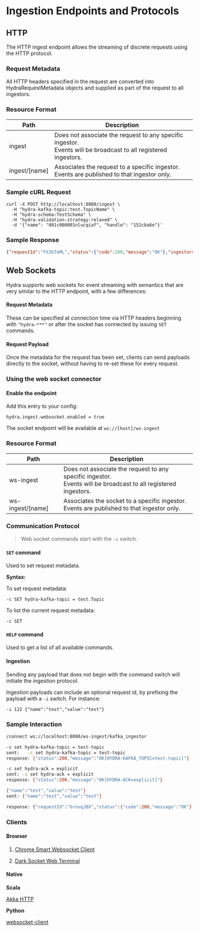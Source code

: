 # Ingestion Endpoints and Protocols

## HTTP 

The HTTP ingest endpoint allows the streaming of discrete requests using the HTTP protocol.

### Request Metadata
All HTTP headers specified in the request are converted into HydraRequestMetadata objects and supplied as part of the request to all ingestors.


### Resource Format
| Path                      | Description                                                                                                        |
|---------------------------|--------------------------------------------------------------------------------------------------------------------|
| ingest                 | Does not associate the request to any specific ingestor. <br> Events will be broadcast to all registered ingestors.     |
| ingest/[name] | Associates the request to a specific ingestor. <br> Events are published to that ingestor only. |


### Sample cURL Request
```
curl -X POST http://localhost:8080/ingest \
  -H "hydra-kafka-topic:test.TopicName" \
  -H "hydra-schema:TestSchema" \
  -H "hydra-validation-strategy:relaxed" \
  -d '{"name": "001c000001nlucqiaf", "handle": "152cba6e"}'
```

### Sample Response
```json
{"requestId":"FX3GTeML","status":{"code":200,"message":"OK"},"ingestors":{"kafka_ingestor":{"code":200,"message":"OK"}}}%
```

## Web Sockets

Hydra supports web sockets for event streaming with semantics that are very similar to the HTTP endpoint, with a few differences:

#### Request Metadata

These can be specified at connection time via HTTP headers beginning with `"hydra-***"` or after the socket has 
connected by issuing `SET` commands.

#### Request Payload
Once the metadata for the request has been set, clients can send payloads directly to the socket, without having to re-set these for every request. 

### Using the web socket connector

#### Enable the endpoint

Add this entry to your config:

```$xslt
hydra.ingest.websocket.enabled = true
```

The socket endpoint will be available at ```ws://[host]/ws-ingest```

### Resource Format

| Path                      | Description                                                                                                        |
|---------------------------|--------------------------------------------------------------------------------------------------------------------|
| ws-ingest                 | Does not associate the request to any specific ingestor. <br> Events will be broadcast to all registered ingestors.     |
| ws-ingest/[name] | Associates the socket to a specific ingestor. <br> Events are published to that ingestor only. |


### Communication Protocol

> Web socket commands start with the ```-c``` switch.

#### `SET` command
Used to set request metadata.

**Syntax:**

To set request metadata:

```
-c SET hydra-kafka-topic = test.Topic
```

To list the current request metadata:

```
-c SET 
```

#### `HELP` command
Used to get a list of all available commands.

#### Ingestion

Sending any payload that does not begin with the command switch will initiate the ingestion protocol.

Ingestion payloads can include an optional request id, by prefixing the payload with a ```-i``` switch. For instance:

```-i 122 {"name":"test","value":"test"}```

### Sample Interaction
```bash
/connect ws://localhost:8080/ws-ingest/kafka_ingestor

-c set hydra-kafka-topic = test-topic
sent:	-c set hydra-kafka-topic = test-topic
response: {"status":200,"message":"OK[HYDRA-KAFKA_TOPIC=test-topic]"}

-c set hydra-ack = explicit
sent: -c set hydra-ack = explicit
response: {"status":200,"message":"OK[HYDRA-ACK=explicit]"}

{"name":"test","value":"test"}
sent: {"name":"test","value":"test"}

response: {"requestId":"GrnuqJBX","status":{"code":200,"message":"OK"},"ingestors":{"kafka_ingestor":{"code":200,"message":"OK"}}}
```


### Clients

#### Browser

1. [Chrome Smart Websocket Client](https://chrome.google.com/webstore/detail/smart-websocket-client/omalebghpgejjiaoknljcfmglgbpocdp?hl=en-US)

2. [Dark Socket Web Terminal](https://chrome.google.com/webstore/detail/dark-websocket-terminal/dmogdjmcpfaibncngoolgljgocdabhke?hl=en)

#### Native

**Scala**

[Akka HTTP](http://doc.akka.io/docs/akka-http/current/scala.html)

**Python**

[websocket-client](https://pypi.python.org/pypi/websocket-client)


